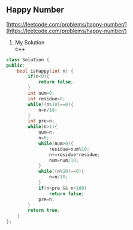 Happy Number
-------

[https://leetcode.com/problems/happy-number/](https://leetcode.com/problems/happy-number/)  

1. My Solution  
c++  
```c++
class Solution {
public:
    bool isHappy(int n) {
        if(n<0){
            return false;
        }
        int num=0;
        int residue=0;
        while((n%10)==0){
            n=n/10;
        }
        int pre=n;
        while(n>1){
            num=n;
            n=0;
            while(num>0){
                residue=num%10;
                n+=residue*residue;
                num=num/10;
            }
            while((n%10)==0){
                n=n/10;
            }
            if(n>pre && n>100)
                return false;
            pre=n;
        }
        return true;
    }
};
```
